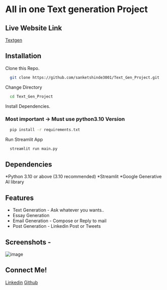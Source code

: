 # All in one Text generation Project 

## Live Website Link
[Textgen](https://textgen.streamlit.app/)

## Installation

Clone this Repo.
```bash
  git clone https://github.com/sanketshinde3001/Text_Gen_Project.git
```

Change Directory
```bash
  cd Text_Gen_Project
```

Install Dependencies.
### Most important -> Must use python3.10 Version
```bash
  pip install -r requirements.txt
```
Run Streamlit App
```bash
  streamlit run main.py
```
## Dependencies
*Python 3.10 or above (3.10 recommended)
*Streamlit
*Google Generative AI library

## Features
* Text Generation - Ask whatever you wants..
* Essay Generation
* Email Generation - Compose or Reply to mail
* Post Generation - Linkedin Post or Tweets

## Screenshots - 
![image](https://github.com/sanketshinde3001/GenAI-Projects/assets/126979961/8f7580de-2efd-46da-a7ab-84b7bc3f4ea7)

## Connect Me!
[Linkedin](https://www.linkedin.com/in/arhamrafique007/)
[Github](https://github.com/arhamm07)
